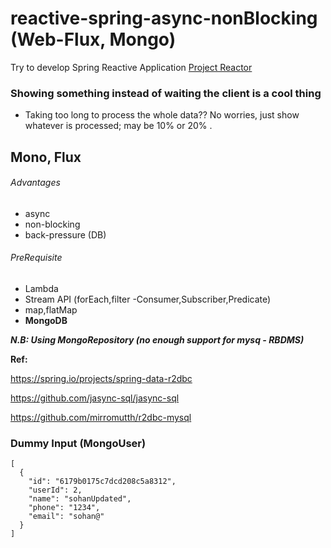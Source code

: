 # reactive-spring-async-nonBlocking   (Web-Flux, Mongo)
Try to develop Spring Reactive Application [Project Reactor](https://projectreactor.io/)

### Showing something instead of waiting the client is a cool thing
* Taking too long to process the whole data?? No worries, just show whatever is processed; may be 10% or 20% .

## Mono, Flux

###### Advantages
* async
* non-blocking
* back-pressure (DB)

###### PreRequisite 
* Lambda
* Stream API (forEach,filter -Consumer,Subscriber,Predicate)
* map,flatMap
* **MongoDB**


***N.B: Using MongoRepository (no enough support for mysq - RBDMS)***

**Ref:** 

https://spring.io/projects/spring-data-r2dbc

https://github.com/jasync-sql/jasync-sql

https://github.com/mirromutth/r2dbc-mysql

### Dummy Input (MongoUser)
```
[
  {
    "id": "6179b0175c7dcd208c5a8312",
    "userId": 2,
    "name": "sohanUpdated",
    "phone": "1234",
    "email": "sohan@"
  }
]
```
